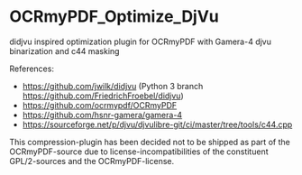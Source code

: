 # OCRmyPDF_Optimize_DjVu
didjvu inspired optimization plugin for OCRmyPDF with Gamera-4 djvu binarization and c44 masking

References:
- https://github.com/jwilk/didjvu (Python 3 branch https://github.com/FriedrichFroebel/didjvu)
- https://github.com/ocrmypdf/OCRmyPDF
- https://github.com/hsnr-gamera/gamera-4
- https://sourceforge.net/p/djvu/djvulibre-git/ci/master/tree/tools/c44.cpp

This compression-plugin has been decided not to be shipped as part of the OCRmyPDF-source due to license-incompatibilities of the constituent GPL/2-sources and the OCRmyPDF-license.
